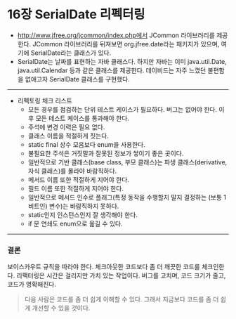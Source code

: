 # 16장 SerialDate 리펙터링

* http://www.jfree.org/jcommon/index.php에서 JCommon 라이브러리를 제공한다. JCommon 라이브러리를 뒤져보면 org.jfree.date라는 패키지가 있으며, 여기에 SerialDate라는 클래스가 있다. 
* SerialDate는 날짜를 표현하는 자바 클래스다. 하지만 자바는 이미 java.util.Date, java.util.Calendar 등과 같은 클래스를 제공한다. 데이비드는 자주 느꼈던 불편함을 없애고자 SerialDate 클래스를 구현했다.
<hr/>

* 리펙토링 체크 리스트
  * 모든 경우를 점검하는 단위 테스트 케이스가 필요하다. 버그는 없어야 한다. 이후 모든 테스트 케이스를 통과해야 한다.
  * 주석에 변경 이력은 필요 없다.
  * 클래스 이름을 적절하게 짓는다.
  * static final 상수 모음보다 enum을 사용한다.
  * 불필요한 주석은 거짓말과 잘못된 정보가 쌓이기 좋은 곳이다.
  * 일반적으로 기반 클래스(base class, 부모 클래스)는 파생 클래스(derivative, 자식 클래스)를 몰라야 바람직하다.
  * 메서드 이름 또한 적절하게 지어야 한다.
  * 필드 이름 또한 적절하게 지어야 한다.
  * 일반적으로 메서드 인수로 플래그(특정 동작을 수행할지 말지 결정하는 (보통 1비트인) 변수)는 바람직하지 못하다.
  * static인지 인스턴스인지 잘 생각해야 한다.
  * if 문 연쇄도 enum으로 옮길 수 있다.
<hr/>

### 결론
보이스카우트 규칙을 따라야 한다. 체크아웃한 코드보다 좀 더 깨끗한 코드를 체크인한다. 리팩터링은 시간은 걸리지만 가치 있는 작업이다. 버그를 고치며, 코드 크기가 줄고, 코드가 명확해진다. 
> 다음 사람은 코드를 좀 더 쉽게 이해할 수 있다. 그래서 지금보다 코드를 좀 더 쉽게 개선할 수 있을 것이다.


